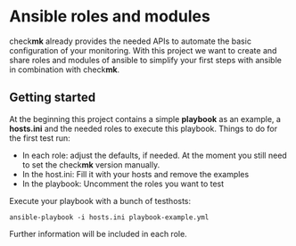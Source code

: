 # Ansible roles and modules

check**mk** already provides the needed APIs to automate the basic
configuration of your monitoring. With this project we want to create and
share roles and modules of ansible to simplify your first steps with
ansible in combination with check**mk**.

## Getting started

At the beginning this project contains a simple **playbook** as an
example, a **hosts.ini** and the needed roles to execute this playbook.
Things to do for the first test run:
* In each role: adjust the defaults, if needed. At the moment you still
  need to set the check**mk** version manually. 
* In the host.ini: Fill it with your hosts and remove the examples
* In the playbook: Uncomment the roles you want to test

Execute your playbook with a bunch of testhosts:

    ansible-playbook -i hosts.ini playbook-example.yml

Further information will be included in each role.
